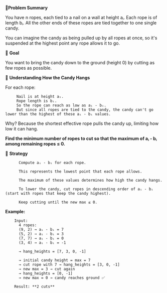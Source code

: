 🧩**Problem Summary**

You have n ropes, each tied to a nail on a wall at height aᵢ.
Each rope is of length bᵢ.
All the other ends of these ropes are tied together to one single candy.

You can imagine the candy as being pulled up by all ropes at once, so it's suspended at the highest point any rope allows it to go.

🎯 **Goal**

You want to bring the candy down to the ground (height 0) by cutting as few ropes as possible.

🧠 **Understanding How the Candy Hangs**

For each rope:

         Nail is at height aᵢ. 
         Rope length is bᵢ. 
         So the rope can reach as low as aᵢ - bᵢ. 
         But since all ropes are tied to the candy, the candy can't go lower than the highest of these aᵢ - bᵢ values.
 
Why? Because the shortest effective rope pulls the candy up, limiting how low it can hang.

**Find the minimum number of ropes to cut so that the maximum of aᵢ - bᵢ among remaining ropes ≤ 0.**


🔁 **Strategy**

          Compute aᵢ - bᵢ for each rope.
          
          This represents the lowest point that each rope allows.
          
          The maximum of these values determines how high the candy hangs.
          
          To lower the candy, cut ropes in descending order of aᵢ - bᵢ (start with ropes that keep the candy highest).
          
          Keep cutting until the new max ≤ 0.

**Example:**

        Input:
          4 ropes:
          (9, 2) → aᵢ - bᵢ = 7
          (5, 2) → aᵢ - bᵢ = 3
          (7, 7) → aᵢ - bᵢ = 0
          (3, 4) → aᵢ - bᵢ = -1
          
          → hang_heights = [7, 3, 0, -1]
          
          → initial candy height = max = 7
          → cut rope with 7 → hang_heights = [3, 0, -1]
          → new max = 3 → cut again
          → hang_heights = [0, -1]
          → new max = 0 → candy reaches ground ✅
          
        Result: **2 cuts**
